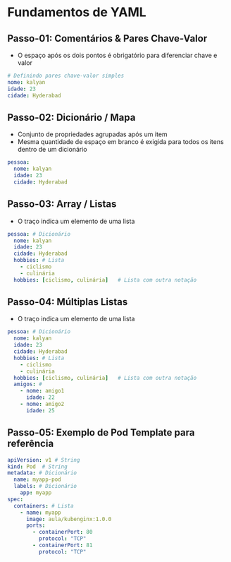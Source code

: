 
# Fundamentos de YAML

## Passo-01: Comentários & Pares Chave-Valor
- O espaço após os dois pontos é obrigatório para diferenciar chave e valor
```yml
# Definindo pares chave-valor simples
nome: kalyan
idade: 23
cidade: Hyderabad
```

## Passo-02: Dicionário / Mapa
- Conjunto de propriedades agrupadas após um item
- Mesma quantidade de espaço em branco é exigida para todos os itens dentro de um dicionário
```yml
pessoa:
  nome: kalyan
  idade: 23
  cidade: Hyderabad
```

## Passo-03: Array / Listas
- O traço indica um elemento de uma lista
```yml
pessoa: # Dicionário
  nome: kalyan
  idade: 23
  cidade: Hyderabad
  hobbies: # Lista  
    - ciclismo
    - culinária
  hobbies: [ciclismo, culinária]   # Lista com outra notação  
```  

## Passo-04: Múltiplas Listas
- O traço indica um elemento de uma lista
```yml
pessoa: # Dicionário
  nome: kalyan
  idade: 23
  cidade: Hyderabad
  hobbies: # Lista  
    - ciclismo
    - culinária
  hobbies: [ciclismo, culinária]   # Lista com outra notação  
  amigos: # 
    - nome: amigo1
      idade: 22
    - nome: amigo2
      idade: 25            
```  

## Passo-05: Exemplo de Pod Template para referência
```yml
apiVersion: v1 # String
kind: Pod  # String
metadata: # Dicionário
  name: myapp-pod
  labels: # Dicionário 
    app: myapp         
spec:
  containers: # Lista
    - name: myapp
      image: aula/kubenginx:1.0.0
      ports:
        - containerPort: 80
          protocol: "TCP"
        - containerPort: 81
          protocol: "TCP"
```





